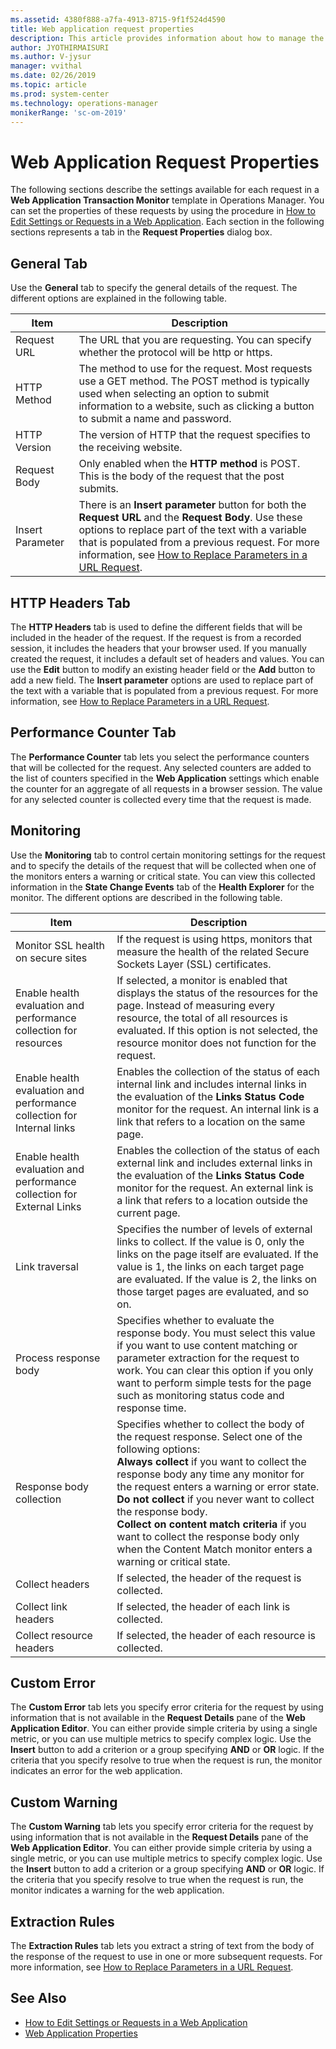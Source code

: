 ```yaml
---
ms.assetid: 4380f888-a7fa-4913-8715-9f1f524d4590
title: Web application request properties
description: This article provides information about how to manage the web application requests properties.
author: JYOTHIRMAISURI
ms.author: V-jysur
manager: vvithal
ms.date: 02/26/2019
ms.topic: article
ms.prod: system-center
ms.technology: operations-manager
monikerRange: 'sc-om-2019'
---
```


# Web Application Request Properties

The following sections describe the settings available for each request in a **Web Application Transaction Monitor** template in Operations Manager. You can set the properties of these requests by using the procedure in [How to Edit Settings or Requests in a Web Application](edit-web-application-settings.md). Each section in the following sections represents a tab in the **Request Properties** dialog box.

## General Tab

Use the **General** tab to specify the general details of the request. The different options are explained in the following table.

| **Item** | **Description** |
| --- | --- |
| Request URL | The URL that you are requesting. You can specify whether the protocol will be http or https. |
| HTTP Method | The method to use for the request. Most requests use a GET method. The POST method is typically used when selecting an option to submit information to a website, such as clicking a button to submit a name and password. |
| HTTP Version | The version of HTTP that the request specifies to the receiving website. |
| Request Body | Only enabled when the  **HTTP method**  is POST. This is the body of the request that the post submits. |
| Insert Parameter | There is an  **Insert parameter**  button for both the  **Request URL**  and the  **Request Body**. Use these options to replace part of the text with a variable that is populated from a previous request. For more information, see [How to Replace Parameters in a URL Request](https://docs.microsoft.com/previous-versions/system-center/system-center-2012-R2/hh457573%28v%3dsc.12%29). |

## HTTP Headers Tab

The **HTTP Headers** tab is used to define the different fields that will be included in the header of the request. If the request is from a recorded session, it includes the headers that your browser used. If you manually created the request, it includes a default set of headers and values. You can use the  **Edit**  button to modify an existing header field or the **Add** button to add a new field. The **Insert parameter** options are used to replace part of the text with a variable that is populated from a previous request. For more information, see [How to Replace Parameters in a URL Request](https://docs.microsoft.com/previous-versions/system-center/system-center-2012-R2/hh457573%28v%3dsc.12%29).

## Performance Counter Tab

The **Performance Counter** tab lets you select the performance counters that will be collected for the request. Any selected counters are added to the list of counters specified in the **Web Application** settings which enable the counter for an aggregate of all requests in a browser session. The value for any selected counter is collected every time that the request is made.

## Monitoring

Use the **Monitoring** tab to control certain monitoring settings for the request and to specify the details of the request that will be collected when one of the monitors enters a warning or critical state. You can view this collected information in the **State Change Events** tab of the **Health Explorer** for the monitor. The different options are described in the following table.

| **Item** | **Description** |
| --- | --- |
| Monitor SSL health on secure sites | If the request is using https, monitors that measure the health of the related Secure Sockets Layer (SSL) certificates. |
| Enable health evaluation and performance collection for resources | If selected, a monitor is enabled that displays the status of the resources for the page. Instead of measuring every resource, the total of all resources is evaluated. If this option is not selected, the resource monitor does not function for the request. |
| Enable health evaluation and performance collection for Internal links | Enables the collection of the status of each internal link and includes internal links in the evaluation of the  **Links Status Code**  monitor for the request. An internal link is a link that refers to a location on the same page. |
| Enable health evaluation and performance collection for External Links | Enables the collection of the status of each external link and includes external links in the evaluation of the  **Links Status Code**  monitor for the request. An external link is a link that refers to a location outside the current page. |
| Link traversal | Specifies the number of levels of external links to collect. If the value is 0, only the links on the page itself are evaluated. If the value is 1, the links on each target page are evaluated. If the value is 2, the links on those target pages are evaluated, and so on. |
| Process response body | Specifies whether to evaluate the response body. You must select this value if you want to use content matching or parameter extraction for the request to work. You can clear this option if you only want to perform simple tests for the page such as monitoring status code and response time. |
| Response body collection | Specifies whether to collect the body of the request response. Select one of the following options: <br/>**Always collect** if you want to collect the response body any time any monitor for the request enters a warning or error state.<br/> **Do not collect** if you never want to collect the response body.<br/>**Collect on content match criteria** if you want to collect the response body only when the Content Match monitor enters a warning or critical state.|
| Collect headers | If selected, the header of the request is collected. |
| Collect link headers | If selected, the header of each link is collected. |
| Collect resource headers | If selected, the header of each resource is collected. |

## Custom Error

The **Custom Error** tab lets you specify error criteria for the request by using information that is not available in the **Request Details** pane of the **Web Application Editor**. You can either provide simple criteria by using a single metric, or you can use multiple metrics to specify complex logic. Use the  **Insert** button to add a criterion or a group specifying **AND** or **OR** logic. If the criteria that you specify resolve to true when the request is run, the monitor indicates an error for the web application.

## Custom Warning

The **Custom Warning** tab lets you specify error criteria for the request by using information that is not available in the **Request Details** pane of the  **Web Application Editor**. You can either provide simple criteria by using a single metric, or you can use multiple metrics to specify complex logic. Use the  **Insert** button to add a criterion or a group specifying **AND** or **OR** logic. If the criteria that you specify resolve to true when the request is run, the monitor indicates a warning for the web application.

## Extraction Rules

The **Extraction Rules** tab lets you extract a string of text from the body of the response of the request to use in one or more subsequent requests. For more information, see [How to Replace Parameters in a URL Request](https://docs.microsoft.com/previous-versions/system-center/system-center-2012-R2/hh457573%28v%3dsc.12%29).

## See Also

- [How to Edit Settings or Requests in a Web Application](edit-web-application-settings.md)
- [Web Application Properties](web-application-properties.md)
